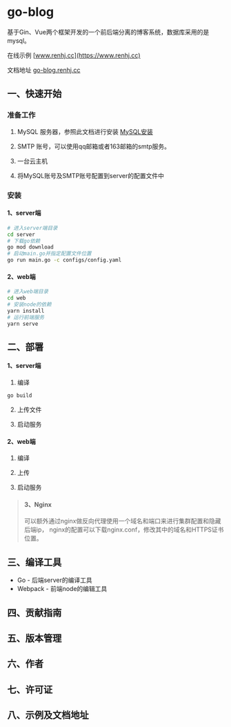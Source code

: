 # go-blog
基于Gin、Vue两个框架开发的一个前后端分离的博客系统，数据库采用的是mysql。

在线示例 [www.renhj.cc](https://www.renhj.cc)

文档地址 [go-blog.renhj.cc](go-blog.renhj.cc)


## 一、快速开始

### 准备工作

1. MySQL 服务器，参照此文档进行安装 [MySQL安装]()

2. SMTP 账号，可以使用qq邮箱或者163邮箱的smtp服务。  

3. 一台云主机  

4. 将MySQL账号及SMTP账号配置到server的配置文件中

### 安装

#### 1、server端

```bash
# 进入server端目录
cd server
# 下载go依赖
go mod download
# 启动main.go并指定配置文件位置
go run main.go -c configs/config.yaml
```

#### 2、web端

```bash
# 进入web端目录
cd web
# 安装node的依赖
yarn install
# 运行前端服务
yarn serve
```


## 二、部署

#### 1、server端

1. 编译

```bash
go build 
```

2. 上传文件

3. 启动服务

#### 2、web端

1. 编译

2. 上传

3. 启动服务

> #### 3、Nginx
> 可以额外通过nginx做反向代理使用一个域名和端口来进行集群配置和隐藏后端ip，
> nginx的配置可以下载nginx.conf，修改其中的域名和HTTPS证书位置。

## 三、编译工具

* Go - 后端server的编译工具
* Webpack - 前端node的编辑工具

## 四、贡献指南

## 五、版本管理

## 六、作者

## 七、许可证

## 八、示例及文档地址